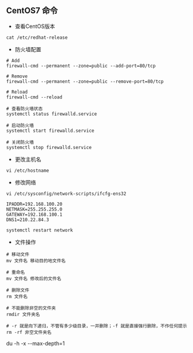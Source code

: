 ## CentOS7 命令

- 查看CentOS版本

~~~shell
cat /etc/redhat-release
~~~



- 防火墙配置

~~~shell
# Add
firewall-cmd --permanent --zone=public --add-port=80/tcp

# Remove
firewall-cmd --permanent --zone=public --remove-port=80/tcp

# Reload
firewall-cmd --reload

# 查看防火墙状态
systemctl status firewalld.service

# 启动防火墙
systemctl start firewalld.service

# 关闭防火墙
systemctl stop firewalld.service
~~~



- 更改主机名

~~~shell
vi /etc/hostname 
~~~



- 修改网络

~~~shell
vi /etc/sysconfig/network-scripts/ifcfg-ens32 

IPADDR=192.168.100.20
NETMASK=255.255.255.0
GATEWAY=192.168.100.1
DNS1=210.22.84.3

systemctl restart network
~~~



- 文件操作

~~~shell
# 移动文件
mv 文件名 移动目的地文件名

# 重命名
mv 文件名 修改后的文件名

# 删除文件
rm 文件名

# 不能删除非空的文件夹
rmdir 文件夹名 

# -r 就是向下递归，不管有多少级目录，一并删除；-f 就是直接强行删除，不作任何提示
rm -rf 非空文件夹名
~~~



du -h -x --max-depth=1